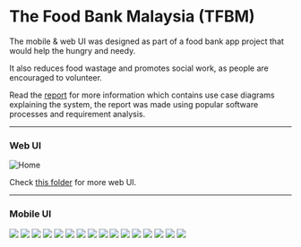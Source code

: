 # The Food Bank Malaysia (TFBM)

The mobile & web UI was designed as part of a food bank app project that would help the hungry and needy.

It also reduces food wastage and promotes social work, as people are encouraged to volunteer.

Read the [report](Food_Bank_Report.pdf) for more information which contains use case diagrams explaining the system, the report was made using popular software processes and requirement analysis.

-----------------------------------------------------------------------------------------------

### Web UI

![Home](web_ui/Home-Web.jpg)

Check [this folder](/web_ui) for more web UI.

-----------------------------------------------------------------------------------------------

### Mobile UI

![](mobile_ui/1.jpg)
![](mobile_ui/2.jpg)
![](mobile_ui/3.jpg)
![](mobile_ui/4.jpg)
![](mobile_ui/5.jpg)
![](mobile_ui/6.jpg)
![](mobile_ui/7.jpg)
![](mobile_ui/8.jpg)
![](mobile_ui/9.jpg)
![](mobile_ui/10.jpg)
![](mobile_ui/11.jpg)
![](mobile_ui/12.jpg)
![](mobile_ui/13.jpg)
![](mobile_ui/14.jpg)
![](mobile_ui/15.jpg)
![](mobile_ui/16.jpg)





